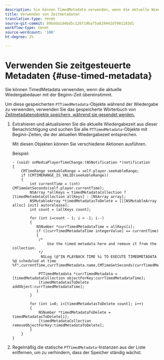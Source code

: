 ```yaml
---
description: Sie können TimedMetadata verwenden, wenn die aktuelle Wiedergabedauer mit der Beginn-Zeit übereinstimmt.
title: Verwenden von Zeitmetadaten
translation-type: tm+mt
source-git-commit: 89bdda1d4bd5c126f19ba75a819942df901183d1
workflow-type: tm+mt
source-wordcount: '100'
ht-degree: 2%

---
```



# Verwenden Sie zeitgesteuerte Metadaten {#use-timed-metadata}

Sie können TimedMetadata verwenden, wenn die aktuelle Wiedergabedauer mit der Beginn-Zeit übereinstimmt.

Um diese gespeicherten `PTTimedMetadata`-Objekte während der Wiedergabe zu verwenden, verwenden Sie das gespeicherte Wörterbuch von [Zeitmetadatenobjekte speichern, während sie gesendet werden.](../../../tvsdk-3x-ios-prog/ios-3x-advertising/ios-3x-custom-tags-configure/ios-3x-timed-metadata-store.md)

1. Extrahieren und aktualisieren Sie die aktuelle Wiedergabezeit aus dieser Benachrichtigung und suchen Sie alle `PTTimedMetadata`-Objekte mit Beginn-Zeiten, die der aktuellen Wiedergabezeit entsprechen.

   Mit diesen Objekten können Sie verschiedene Aktionen ausführen.

   Beispiel:

   ```
   - (void) onMediaPlayerTimeChange:(NSNotification *)notification 
   { 
       CMTimeRange seekableRange = self.player.seekableRange; 
       if (CMTIMERANGE_IS_VALID(seekableRange)) 
       { 
           int currentTime = (int) CMTimeGetSeconds(self.player.currentTime); 
           NSArray *allKeys = timedMetadataCollection ? [timedMetadataCollection allKeys] : [NSArray array]; 
           NSMutableArray *timedMetadatasToDelete = [[[NSMutableArray alloc] init] autorelease]; 
           int count = [allKeys count]; 
   
           for (int i=count - 1; i > -1; i--) 
           { 
              NSNumber *currTimedMetadataTime = allKeys[i]; 
              if ([currTimedMetadataTime integerValue] == currentTime) 
              { 
               /* 
                   Use the timed metadata here and remove it from the collection. 
               */ 
                NSLog (@"IN PLAYBACK TIME %i TO EXECUTE TIMEDMETADATA %@ scheduled at time %f",currentTime,currTimedMetadata.name,CMTimeGetSeconds(currTimedMetadata.time)); 
   
               PTTimedMetadata *currTimedMetadata = [timedMetadataCollection objectForKey:currTimedMetadataTime]; 
               [timedMetadatasToDelete addObject:currTimedMetadataTime]; 
              } 
           } 
   
           for (int i=0; i<[timedMetadatasToDelete count]; i++) 
           { 
               NSNumber *timedMetadataToDelete = timedMetadatasToDelete[i]; 
               [timedMetadataCollection removeObjectForKey:timedMetadataToDelete]; 
           } 
       } 
   }
   ```

1. Regelmäßig die statische `PTTimedMetadata`-Instanzen aus der Liste entfernen, um zu verhindern, dass der Speicher ständig wächst.